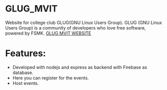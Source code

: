 # GLUG_MVIT
Website for college club GLUG(GNU Linux Users Group). GLUG (GNU Linux Users Group) is a community of developers who love free software, powered by FSMK.
[GLUG MVIT WEBSITE](https://glugmvit2.herokuapp.com/)
# Features:
- Developed with nodejs and express as backend with Firebase as database.
- Here you can register for the events.
- Host events.

